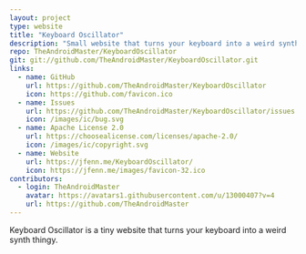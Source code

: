 ```yaml
---
layout: project
type: website
title: "Keyboard Oscillator"
description: "Small website that turns your keyboard into a weird synth thingy."
repo: TheAndroidMaster/KeyboardOscillator
git: git://github.com/TheAndroidMaster/KeyboardOscillator.git
links:
  - name: GitHub
    url: https://github.com/TheAndroidMaster/KeyboardOscillator
    icon: https://github.com/favicon.ico
  - name: Issues
    url: https://github.com/TheAndroidMaster/KeyboardOscillator/issues
    icon: /images/ic/bug.svg
  - name: Apache License 2.0
    url: https://choosealicense.com/licenses/apache-2.0/
    icon: /images/ic/copyright.svg
  - name: Website
    url: https://jfenn.me/KeyboardOscillator/
    icon: https://jfenn.me/images/favicon-32.ico
contributors:
  - login: TheAndroidMaster
    avatar: https://avatars1.githubusercontent.com/u/13000407?v=4
    url: https://github.com/TheAndroidMaster
---
```


Keyboard Oscillator is a tiny website that turns your keyboard into a weird synth thingy.
